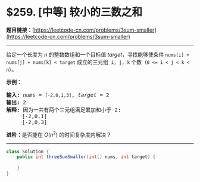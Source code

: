 # $259. [中等] 较小的三数之和

**题目链接：**[https://leetcode-cn.com/problems/3sum-smaller](https://leetcode-cn.com/problems/3sum-smaller)

---

<div class="content__1Y2H">
 <div class="notranslate">
  <p>给定一个长度为 <em>n</em> 的整数数组和一个目标值<em> target</em>，寻找能够使条件&nbsp;<code>nums[i] + nums[j] + nums[k] &lt; target</code>&nbsp;成立的三元组&nbsp; <code>i, j, k</code>&nbsp;个数（<code>0 &lt;= i &lt; j &lt; k &lt; n</code>）。</p> 
  <p><strong>示例：</strong></p> 
  <pre class="language-text"><strong>输入: </strong><em>nums</em> = <code>[-2,0,1,3]</code>, <em>target</em> = 2
<strong>输出: </strong>2 
<strong>解释: </strong>因为一共有两个三元组满足累加和小于 2:
&nbsp;    [-2,0,1]
     [-2,0,3]
</pre> 
  <p><strong>进阶：</strong>是否能在&nbsp;<em>O</em>(<em>n</em><sup>2</sup>) 的时间复杂度内解决？</p> 
 </div>
</div>

---

```java
class Solution {
    public int threeSumSmaller(int[] nums, int target) {
        
    }
}
```